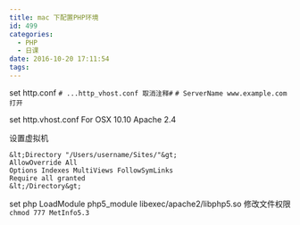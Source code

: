 ```yaml
---
title: mac 下配置PHP环境
id: 499
categories:
  - PHP
  - 日课
date: 2016-10-20 17:11:54
tags:
---
```


set http.conf
`# ...http_vhost.conf 取消注释#`
`# ServerName www.example.com 打开`

set http.vhost.conf For OSX 10.10 Apache 2.4

设置虚拟机

    &lt;Directory "/Users/username/Sites/"&gt;
    AllowOverride All
    Options Indexes MultiViews FollowSymLinks
    Require all granted
    &lt;/Directory&gt;

set php
LoadModule php5_module libexec/apache2/libphp5.so
修改文件权限 `chmod 777 MetInfo5.3`